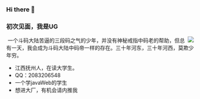 ### Hi there 🍨

### 初次见面，我是UG  
 <img align="right" src="https://github-readme-stats.vercel.app/api?username=uguang2003&show_icons=true&theme=radical"><img/>
 一个斗码大陆苦逼的三段码之气的少年，并没有神秘戒指中码老的帮助，但总有一天，我会成为斗码大陆中码帝一样的存在。三十年河东，三十年河西，莫欺少年穷。


 - 江西抚州人，在读大学生。
 - QQ：2083206548
 - 一个学javaWeb的学生
 - 想进大厂，有机会请内推我
  

<!---

- 👋 Hi, I’m @uguang2003
- 👀 I’m interested in 剪辑，PS
- 🌱 I’m currently learning springboot
- 💞️ I’m looking to collaborate on java
- 📫 How to reach me QQ:2083206548
 
uguang2003/uguang2003 is a ✨ special ✨ repository because its `README.md` (this file) appears on your GitHub profile.
You can click the Preview link to take a look at your changes.
--->
